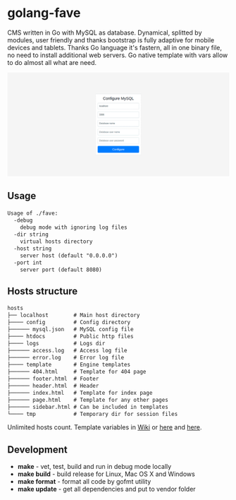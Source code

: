 # golang-fave
CMS written in Go with MySQL as database. Dynamical, splitted by modules, user friendly and thanks bootstrap is fully adaptive for mobile devices and tablets. Thanks Go language it's fastern, all in one binary file, no need to install additional web servers. Go native template with vars allow to do almost all what are need.

![](testdata/screenshots.gif)

## Usage
```
Usage of ./fave:
  -debug
    debug mode with ignoring log files
  -dir string
    virtual hosts directory
  -host string
    server host (default "0.0.0.0")
  -port int
    server port (default 8080)
```

## Hosts structure
```
hosts
├── localhost        # Main host directory
├──── config         # Config directory
├────── mysql.json   # MySQL config file
├──── htdocs         # Public http files
├──── logs           # Logs dir
├────── access.log   # Access log file
├────── error.log    # Error log file
├──── template       # Engine templates
├────── 404.html     # Template for 404 page
├────── footer.html  # Footer
├────── header.html  # Header
├────── index.html   # Template for index page
├────── page.html    # Template for any other pages
├────── sidebar.html # Can be included in templates
└──── tmp            # Temporary dir for session files
```
Unlimited hosts count. Template variables in [Wiki](https://github.com/vladimirok5959/golang-fave/wiki) or [here](https://github.com/vladimirok5959/golang-fave/wiki/Variables-for-template-($.Data)) and [here](https://github.com/vladimirok5959/golang-fave/wiki/Variables-for-template-($.System)).

## Development
* **make** - vet, test, build and run in debug mode locally
* **make build** - build release for Linux, Mac OS X and Windows
* **make format** - format all code by gofmt utility
* **make update** - get all dependencies and put to vendor folder
